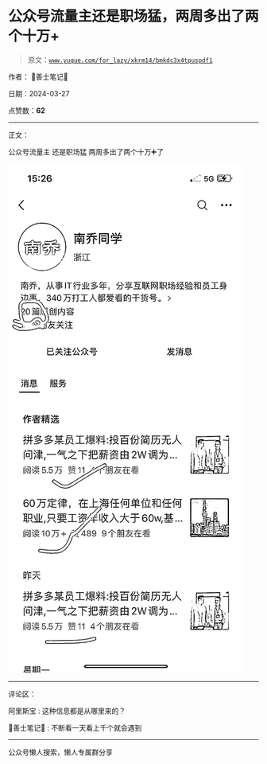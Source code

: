 # 公众号流量主还是职场猛，两周多出了两个十万+

> 原文：[`www.yuque.com/for_lazy/xkrm14/bmkdc3x4tpuspdf1`](https://www.yuque.com/for_lazy/xkrm14/bmkdc3x4tpuspdf1)

作者： 💖善士笔记💖

日期：2024-03-27

点赞数：**62**

* * *

正文：

公众号流量主 还是职场猛 两周多出了两个十万➕了

![](img/4767b37fdfd8eb7586e05dce1cf804a7.png)

* * *

评论区：

阿里斯宝 : 这种信息都是从哪里来的？

💖善士笔记💖 : 不断看一天看上千个就会遇到

* * *

公众号懒人搜索，懒人专属群分享
